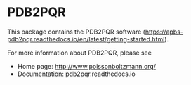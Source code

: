 PDB2PQR
============

This package contains the PDB2PQR software (https://apbs-pdb2pqr.readthedocs.io/en/latest/getting-started.html).

For more information about PDB2PQR, please see

* Home page:  http://www.poissonboltzmann.org/
* Documentation: pdb2pqr.readthedocs.io

